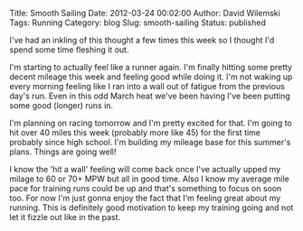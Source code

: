 Title: Smooth Sailing
Date: 2012-03-24 00:02:00
Author: David Wilemski
Tags: Running
Category: blog
Slug: smooth-sailing
Status: published

I've had an inkling of this thought a few times this week so I thought
I'd spend some time fleshing it out.

I'm starting to actually feel like a runner again. I'm finally hitting
some pretty decent mileage this week and feeling good while doing it.
I'm not waking up every morning feeling like I ran into a wall out of
fatigue from the previous day's run. Even in this odd March heat we've
been having I've been putting some good (longer) runs in.

I'm planning on racing tomorrow and I'm pretty excited for that. I'm
going to hit over 40 miles this week (probably more like 45) for the
first time probably since high school. I'm building my mileage base for
this summer's plans. Things are going well\!

I know the 'hit a wall' feeling will come back once I've actually upped
my milage to 60 or 70+ MPW but all in good time. Also I know my average
mile pace for training runs could be up and that's something to focus on
soon too. For now I'm just gonna enjoy the fact that I'm feeling great
about my running. This is definitely good motivation to keep my training
going and not let it fizzle out like in the past.
